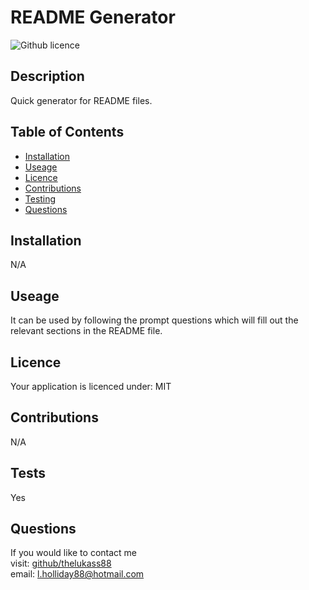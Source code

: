 # README Generator
![Github licence](https://img.shields.io/badge/your_licence:-MIT-blue.svg)
## Description
Quick generator for README files. 
## Table of Contents
* [Installation](#installation)
* [Useage](#useage)
* [Licence](#licence)
* [Contributions](#contributors)
* [Testing](#tests)
* [Questions](#questions)
## Installation
N/A
## Useage
It can be used by following the prompt questions which will fill out the relevant sections in the README file.
## Licence
Your application is licenced under: MIT
## Contributions
N/A
## Tests
Yes
## Questions
If you would like to contact me<br>
visit: [github/thelukass88](https://github.com/thelukass88)<br>
email: l.holliday88@hotmail.com
